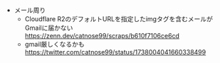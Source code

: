 #

- メール周り
  - Cloudflare R2のデフォルトURLを指定したimgタグを含むメールがGmailに届かない <https://zenn.dev/catnose99/scraps/b610f7106ce6cd>
  - gmail厳しくなるかも <https://twitter.com/catnose99/status/1738004041660338499>
